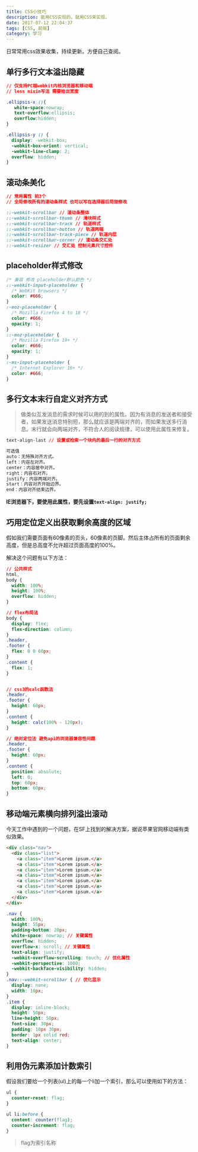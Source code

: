 ```yaml
---
title: CSS小技巧
description: 能用CSS实现的，就用CSS来实现。
date: 2017-07-12 22:04:37
tags: [CSS, 前端]
category: 学习
---
```


日常常用css效果收集，持续更新。方便自己查阅。<!-- more -->

## 单行多行文本溢出隐藏

``` css
// 仅支持PC端webkit内核浏览器和移动端
// less mixin写法 需要给出宽度

.ellipsis-x (){
   white-space:nowrap;
   text-overflow:ellipsis;
   overflow:hidden;
}

.ellipsis-y () {
  display: -webkit-box;
  -webkit-box-orient: vertical;
  -webkit-line-clamp: 2;
  overflow: hidden;
}
```


## 滚动条美化

``` css
// 常用属性 前3个
// 全局修改所有的滚动条样式 也可以写在选择器后局部修改

::-webkit-scrollbar // 滚动条整体
::-webkit-scrollbar-thumb // 滑块样式
::-webkit-scrollbar-track // 轨道样式
::-webkit-scrollbar-button // 轨道两端
::-webkit-scrollbar-track-piece // 轨道内层
::-webkit-scrollbar-corner // 滚动条交汇处
::-webkit-resizer // 交汇处 控制元素尺寸控件
```

## placeholder样式修改

``` css
/* 兼容 修改 placeholder默认颜色 */
::-webkit-input-placeholder {
  /* WebKit browsers */
  color: #666;
}
:-moz-placeholder {
  /* Mozilla Firefox 4 to 18 */
  color: #666;
  opacity: 1;
}
::-moz-placeholder {
  /* Mozilla Firefox 19+ */
  color: #666;
  opacity: 1;
}
:-ms-input-placeholder {
  /* Internet Explorer 10+ */
  color: #666;
}
```

## 多行文本末行自定义对齐方式

> 做类似互发消息的需求时候可以用的到的属性。因为有消息的发送者和接受者，如果发送消息特别短，那么就应该是两端对齐的，而如果发送多行消息。末行就会向两端对齐，不符合人的阅读规律，可以使用此属性来修复。

``` css
text-align-last // 设置或检索一个块内的最后一行的对齐方式

可选值
auto：无特殊对齐方式。
left：内容左对齐。
center：内容居中对齐。
right：内容右对齐。
justify：内容两端对齐。
start：内容对齐开始边界。
end：内容对齐结束边界。
```

**IE浏览器下，要使用此属性，要先设置`text-align: justify;`**

## 巧用定位定义出获取剩余高度的区域

假如我们需要页面有60像素的页头，60像素的页脚。然后主体占所有的页面剩余高度，但是总高度不允许超过页面高度的100%。

解决这个问题有以下方法：

``` css
// 公共样式
html,
body {
  width: 100%;
  height: 100%;
  overflow: hidden;
}

// flex布局法
body {
  display: flex;
  flex-direction: column;
}
.header,
.footer {
  flex: 0 0 60px;
}
.content {
  flex: 1;
}


// css3的calc函数法
.header,
.footer {
  height: 60px;
}
.content {
  height: calc(100% - 120px);
}

// 绝对定位法 避免api的浏览器兼容性问题
.header,
.footer {
  height: 60px;
}
.content {
  position: absolute;
  left: 0;
  top: 60px;
  bottom: 60px;
}
```

## 移动端元素横向排列溢出滚动

今天工作中遇到的一个问题，在SF上找到的解决方案，据说苹果官网移动端有类似效果。

``` html
<div class="nav">
  <div class="list">
    <a class="item">Lorem ipsum.</a>
    <a class="item">Lorem ipsum.</a>
    <a class="item">Lorem ipsum.</a>
    <a class="item">Lorem ipsum.</a>
    <a class="item">Lorem ipsum.</a>
    <a class="item">Lorem ipsum.</a>
    <a class="item">Lorem ipsum.</a>
  </div>
</div>
```
``` css
.nav {
  width: 100%;
  height: 55px;
  padding-bottom: 20px;
  white-space: nowrap; // 关键属性
  overflow: hidden;
  overflow-x: scroll; // 关键属性
  text-align: justify;
  -webkit-overflow-scrolling: touch; // 优化属性
  -webkit-perspective: 1000;
  -webkit-backface-visibility: hidden;
}
.nav::-webkit-scrollbar { // 优化显示
  display: none;
  width: 10px;
}
.item {
  display: inline-block;
  height: 50px;
  line-height: 50px;
  font-size: 30px;
  padding: 10px 30px;
  border: 1px solid red;
  text-align: center;
}
```

## 利用伪元素添加计数索引

假设我们要给一个列表(ul)上的每一个li加一个索引，那么可以使用如下的方法：

``` css
ul {
  counter-reset: flag;
}

ul li:before {
  content: counter(flag);
  counter-increment: flag;
}
```
> flag为索引名称
